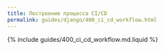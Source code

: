 ```yaml
---
title: Построение процесса CI/CD
permalink: guides/django/400_ci_cd_workflow.html
---
```


{% include guides/400_ci_cd_workflow.md.liquid %}
